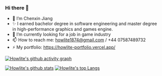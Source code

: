 ### Hi there 👋
- 🌱 I’m Chenxin Jiang
- ✨ I earned bachelor degree in software engineering and master degree in high-performance graphics and games engine.
- 🔭 I’m currently looking for a job in game industry
- 📫 How to reach me: howlite1874@gmail.com / +44 07587489732
- ⚡ My portfolio: https://howlite-portfolio.vercel.app/

<!--
**howlite1874/howlite1874** is a ✨ _special_ ✨ repository because its `README.md` (this file) appears on your GitHub profile.

Here are some ideas to get you started:


- 🌱 I’m currently learning ...
- 👯 I’m looking to collaborate on ...
- 🤔 I’m looking for help with ...
- 💬 Ask me about ...
- 📫 How to reach me: ...
- 😄 Pronouns: ...
- ⚡ Fun fact: ...
-->
[![Howlite's github activity graph](https://activity-graph.herokuapp.com/graph?username=howlite1874&count_private=true&include_all_commits=true&theme=xcode)](https://github.com/howlite1874?tab=repositories)

[![Howlite's github stats](https://github-readme-stats.vercel.app/api?username=howlite1874&count_private=true&include_all_commits=true&theme=radical)](https://github.com/howlite1874?tab=repositories)
[![Howlite's top Langs](https://github-readme-stats.vercel.app/api/top-langs/?username=howlite1874&theme=tokyonight&layout=compact)](https://github.com/howlite1874?tab=repositories)
 




